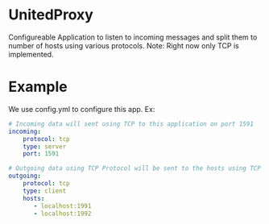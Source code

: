 # UnitedProxy
Configureable Application to listen to incoming messages and split them to number of hosts using various protocols.
Note: Right now only TCP is implemented.

# Example
We use config.yml to configure this app.
Ex:
```yml
# Incoming data will sent using TCP to this application on port 1591
incoming:
    protocol: tcp
    type: server
    port: 1591

# Outgoing data using TCP Protocol will be sent to the hosts using TCP Client
outgoing:
    protocol: tcp
    type: client
    hosts:
       - localhost:1991
       - localhost:1992
```
